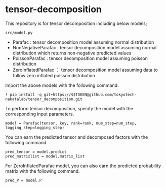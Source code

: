 # tensor-decomposition
This repository is for tensor decomposition including below models;

`src/model.py`
- Parafac : tensor decomposition model assuming normal distribution
- NonNegativeParafac : tensor decomposition model assuming normal distribution which returns non-negative predicted values
- PoissonParafac : tensor decomposition model assuming poisson distribution
- ZeroInflatedParafac ： tensor decomposition model assuming data to follow zero inflated poisson distribution 


Import the above models with the following command.
```
! pip install -q git+https://$$TOKEN@github.com/tokyotech-nakatalab/tensor_decomposition.git
```


To perform tensor decomposition, specify the model with the corresponding input parameters.
```
model = Parafac(tensor, key, rank=rank, num_step=num_step, logging_step=logging_step)
```

You can earn the predicted tensor and decomposed factors with the following command.
```
pred_tensor = model.predict
pred_matrixlist = model.matrix_list
```

For ZeroInflatedParafac model, you can also earn the predicted probability matrix with the following command.
```
pred_P = model.P
````
